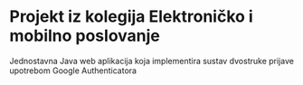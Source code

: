 # Projekt iz kolegija Elektroničko i mobilno poslovanje

Jednostavna Java web aplikacija koja implementira sustav dvostruke prijave upotrebom Google Authenticatora
